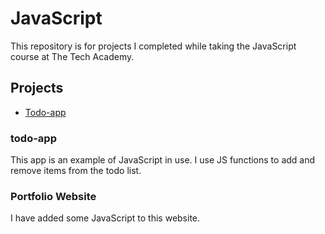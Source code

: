 # JavaScript
 This repository is for projects I completed while taking the JavaScript course at The Tech Academy.
 
 ## Projects
 - [Todo-app](https://github.com/PDXoreothekID/JavaScript/tree/main)


### todo-app
This app is an example of JavaScript in use. I use JS functions to add and remove items from the todo list.


### Portfolio Website
I have added some JavaScript to this website. 
